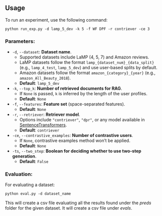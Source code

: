 <h2>Usage</h2>

<p>To run an experiment, use the following command:</p>

<pre><code>python run_exp.py -d lamp_5_dev -k 5 -f WF DPF -r contriever -ce 3
</code></pre>

<h3>Parameters:</h3>

<ul>
  <li><code>-d</code>, <code>--dataset</code>: <strong>Dataset name</strong>. 
    <ul>
      <li>Supported datasets include LaMP (4, 5, 7) and Amazon reviews.</li>
      <li>LaMP datasets follow the format <code>lamp_{dataset_num}_{data_split}</code> (e.g., <code>lamp_4_test</code>, <code>lamp_5_dev</code>) and use user-based splits by default.</li>
      <li>Amazon datasets follow the format <code>amazon_{category}_{year}</code> (e.g., <code>amazon_All_Beauty_2018</code>).</li>
      <li><strong>Default</strong>: <code>lamp_5_dev</code></li>
    </ul>
  </li>

  <li><code>-k</code>, <code>--top_k</code>: <strong>Number of retrieved documents for RAG</strong>. 
    <ul>
      <li>If <code>None</code> is passed, <code>k</code> is inferred by the length of the user profiles.</li>
      <li><strong>Default</strong>: <code>None</code></li>
    </ul>
  </li>

  <li><code>-f</code>, <code>--features</code>: <strong>Feature set</strong> (space-separated features). 
    <ul>
      <li><strong>Default</strong>: <code>None</code></li>
    </ul>
  </li>

  <li><code>-r</code>, <code>--retriever</code>: <strong>Retriever model</strong>.
    <ul>
      <li>Options include <code>&quot;contriever&quot;</code>, <code>&quot;dpr&quot;</code>, or any model available in <a href="https://www.sbert.net/">SentenceTransformers</a>.</li>
      <li><strong>Default</strong>: <code>contriever</code></li>
    </ul>
  </li>

  <li><code>-ce</code>, <code>--contrastive_examples</code>: <strong>Number of contrastive users</strong>. 
    <ul>
      <li>If <code>None</code>, contrastive examples method won’t be applied.</li>
      <li><strong>Default</strong>: <code>None</code></li>
    </ul>
  </li>

  <li><code>-ts</code>, <code>--two_step</code>: <strong>Boolean for deciding whether to use two-step generation</strong>. 
    <ul>
      <li><strong>Default</strong>: <code>False</code></li>
    </ul>
  </li>
</ul>

<h3>Evaluation:</h3>

<p>For evaluating a dataset:</p>

<pre><code>python eval.py -d dataset_name
</code></pre>
<p> This will create a csv file evaluating all the results found under the <em>preds</em> folder for the given dataset. It will create a csv file under <em>evals</em>. </p>
